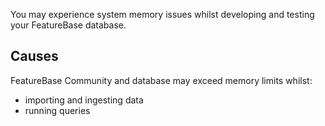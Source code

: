 You may experience system memory issues whilst developing and testing your FeatureBase database.

## Causes

FeatureBase Community and database may exceed memory limits whilst:
* importing and ingesting data
* running queries
